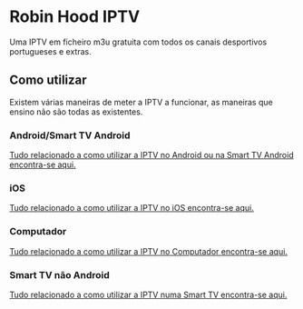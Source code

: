 # Robin Hood IPTV

Uma IPTV em ficheiro m3u gratuita com todos os canais desportivos portugueses e extras.

## Como utilizar
Existem várias maneiras de meter a IPTV a funcionar, as maneiras que ensino não são todas as existentes.
### Android/Smart TV Android
[Tudo relacionado a como utilizar a IPTV no Android ou na Smart TV Android encontra-se aqui.](https://github.com/the-nos4a2/RobinHood/wiki/Como-utilizar-a-IPTV-no-Android)
### iOS
[Tudo relacionado a como utilizar a IPTV no iOS encontra-se aqui.](https://github.com/the-nos4a2/RobinHood/wiki/Como-utilizar-a-IPTV-no-iOS)
### Computador
[Tudo relacionado a como utilizar a IPTV no Computador encontra-se aqui.](https://github.com/the-nos4a2/RobinHood/wiki/Como-utilizar-a-IPTV-no-Computador)
### Smart TV não Android
[Tudo relacionado a como utilizar a IPTV numa Smart TV encontra-se aqui.](https://github.com/the-nos4a2/RobinHood/wiki/Como-utilizar-a-IPTV-numa-Smart-TV)
